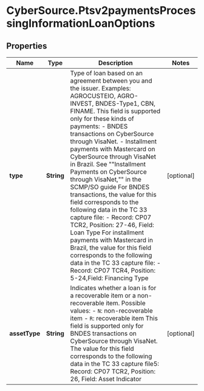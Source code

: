 # CyberSource.Ptsv2paymentsProcessingInformationLoanOptions

## Properties
Name | Type | Description | Notes
------------ | ------------- | ------------- | -------------
**type** | **String** | Type of loan based on an agreement between you and the issuer. Examples: AGROCUSTEIO, AGRO-INVEST, BNDES-Type1, CBN, FINAME. This field is supported only for these kinds of payments: - BNDES transactions on CyberSource through VisaNet. - Installment payments with Mastercard on CyberSource through VisaNet in Brazil.  See \"\"Installment Payments on CyberSource through VisaNet,\"\" in the SCMP/SO guide  For BNDES transactions, the value for this field corresponds to the following data in the TC 33 capture file: - Record: CP07 TCR2, Position: 27-46, Field: Loan Type  For installment payments with Mastercard in Brazil, the value for this field corresponds to the following data in the TC 33 capture file: - Record: CP07 TCR4, Position: 5-24,Field: Financing Type  | [optional] 
**assetType** | **String** | Indicates whether a loan is for a recoverable item or a non-recoverable item. Possible values: - `N`: non-recoverable item - `R`: recoverable item This field is supported only for BNDES transactions on CyberSource through VisaNet. The value for this field corresponds to the following data in the TC 33 capture file5:  Record: CP07 TCR2, Position: 26, Field: Asset Indicator  | [optional] 


